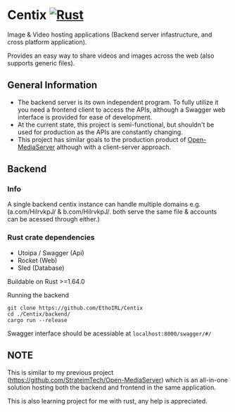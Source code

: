 # Centix [![Rust](https://github.com/EthoIRL/Centix/actions/workflows/rust.yml/badge.svg)](https://github.com/EthoIRL/Centix/actions/workflows/rust.yml)
Image & Video hosting applications (Backend server infastructure, and cross platform application).

Provides an easy way to share videos and images across the web (also supports generic files).

## General Information
* The backend server is its own independent program. To fully utilize it you need a frontend client to access the APIs, although a Swagger web interface is provided for ease of development.
* At the current state, this project is semi-functional, but shouldn't be used for production as the APIs are constantly changing. 
* This project has similar goals to the production product of [Open-MediaServer](https://github.com/StrateimTech/Open-MediaServer) although with a client-server approach.

## Backend
### Info
A single backend centix instance can handle multiple domains e.g. (a.com/HilrvkpJ/ & b.com/HilrvkpJ/. both serve the same file & accounts can be acessed through either.)

### Rust crate dependencies
* Utoipa / Swagger (Api)
* Rocket (Web)
* Sled (Database)

Buildable on Rust >=1.64.0

Running the backend
```
git clone https://github.com/EthoIRL/Centix
cd ./Centix/backend/
cargo run --release
```
Swagger interface should be acessiable at ``localhost:8000/swagger/#/``

## NOTE
This is similar to my previous project (https://github.com/StrateimTech/Open-MediaServer) which is an all-in-one solution hosting both the backend and frontend in the same application.

This is also learning project for me with rust, any help is appreciated.